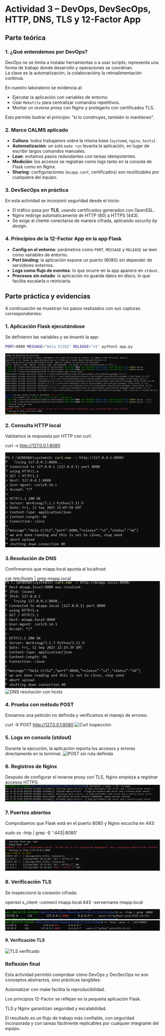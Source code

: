 # Actividad 3 – DevOps, DevSecOps, HTTP, DNS, TLS y 12-Factor App
## Parte teórica
### 1. ¿Qué entendemos por DevOps?
DevOps no se limita a instalar herramientas o a usar scripts; representa una forma de trabajo donde desarrollo y operaciones se coordinan.  
La clave es la automatización, la colaboracióny la retroalimentación continua.  

En nuestro laboratorio se evidencia al:
- Ejecutar la aplicación con variables de entorno.  
- Usar `Makefile` para centralizar comandos repetitivos.  
- Montar un *reverse proxy* con Nginx y protegerlo con certificados TLS.  

Esto permite ilustrar el principio: “si lo construyes, también lo mantienes”.

### 2. Marco CALMS aplicado
- **Cultura**: todos trabajamos sobre la misma base (`systemd`, `nginx`, `hosts`).  
- **Automatización**: un solo `make run` levanta la aplicación, en lugar de escribir largos comandos manuales.  
- **Lean**: evitamos pasos redundantes con tareas idempotentes.  
- **Medición**: los accesos se registran como logs tanto en la consola de Flask como en Nginx.  
- **Sharing**: configuraciones (`miapp.conf`, certificados) son reutilizables por cualquiera del equipo.  

### 3. DevSecOps en práctica
En esta actividad se incorporó seguridad desde el inicio:  
- El tráfico pasa por **TLS**, usando certificados generados con OpenSSL.  
- Nginx redirige automáticamente de HTTP (80) a HTTPS (443).  
- Se exige al cliente conectarse de manera cifrada, aplicando *security by design*.  

### 4. Principios de la 12-Factor App en la app Flask
- **Config en el entorno**: parámetros como `PORT`, `MESSAGE` y `RELEASE` se leen como variables de entorno.  
- **Port binding**: la aplicación expone un puerto (8080) sin depender de servidores externos.  
- **Logs como flujo de eventos**: lo que ocurre en la app aparece en `stdout`.  
- **Procesos sin estado**: la aplicación no guarda datos en disco, lo que facilita escalarla o reiniciarla.  

## Parte práctica y evidencias

A continuación se muestran los pasos realizados con sus capturas correspondientes:

### 1. Aplicación Flask ejecutándose
Se definieron las variables y se levantó la app:

```bash
PORT=8080 MESSAGE="Hola CC3S2" RELEASE="v1" python3 app.py
 ```

![Flask running](imagenes/A3_01_flask_running.png)

### 2. Consulta HTTP local

Validamos la respuesta por HTTP con curl:

curl -v http://127.0.0.1:8080

![HTTP GET](imagenes/A3_02_http_get.png)
### 3.Resolución de DNS

Confirmamos que miapp.local apunta al localhost:

cat /etc/hosts | grep miapp.local
![DNS hosts](imagenes/A3_03_dns.png)
![DNS resolución con hosts](imagenes/DNS%20resoluci%C3%B3n%20con%20hosts.png)

### 4. Prueba con método POST

Enviamos una petición no definida y verificamos el manejo de errores:

curl -X POST http://127.0.0.1:8080
![Curl inspección](imagenes/Inspecci%C3%B3n%20HTTP%20con%20curl.png)

### 5. Logs en consola (stdout)

Durante la ejecución, la aplicación reporta los accesos y errores directamente en la terminal.
![POST sin ruta definida](imagenes/Inspecci%C3%B3n%20POST%20sin%20ruta%20definida.png)
### 6. Registros de Nginx

Después de configurar el reverse proxy con TLS, Nginx empieza a registrar accesos HTTPS.
![Logs Nginx](imagenes/Logs%20de%20Nginx.png)
### 7. Puertos abiertos

Comprobamos que Flask está en el puerto 8080 y Nginx escucha en 443:

sudo ss -lntp | grep -E ':443|:8080'

![Logs stdout](imagenes/Logs%20en%20stdout.png)

### 8. Verificación TLS

Se inspeccionó la conexión cifrada:

openssl s_client -connect miapp.local:443 -servername miapp.local

![App en 8080](imagenes/Ver%20puertos%20abiertos%20%28app%20en%208080%29.png)
![Nginx 443 + Flask](imagenes/Puertos%20443%20y%208080%20%28Nginx%20%2B%20Flask%29.png)

#### 9. Verificación TLS
![TLS verificado](imagenes/Verificaci%C3%B3n%20TLS.png)
### Reflexión final

Esta actividad permitió comprobar cómo DevOps y DevSecOps no son conceptos abstractos, sino prácticas tangibles:

Automatizar con make facilita la reproducibilidad.

Los principios 12-Factor se reflejan en la pequeña aplicación Flask.

TLS y Nginx garantizan seguridad y escalabilidad.

El resultado es un flujo de trabajo más confiable, con seguridad incorporada y con tareas fácilmente replicables por cualquier integrante del equipo.